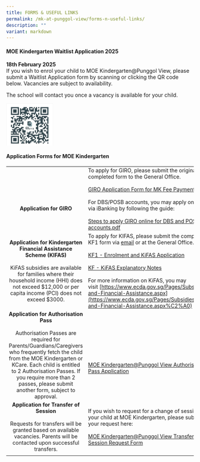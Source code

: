 ```yaml
---
title: FORMS & USEFUL LINKS
permalink: /mk-at-punggol-view/forms-n-useful-links/
description: ""
variant: markdown
---
```

#### MOE Kindergarten Waitlist Application 2025

**18th February 2025**<br>
If you wish to enrol your child to MOE Kindergarten@Punggol View, please submit a Waitlist Application form by scanning or clicking the QR code below. Vacancies are subject to availability.

The school will contact you once a vacancy is available for your child.

<p><a href="https://go.gov.sg/mkpvps-waitlist/">
<img style="width:25%" align="left" src="/images/qr.jpg">
</a></p>
<br clear="left">

#### Application Forms for MOE Kindergarten

|   |   |
|:-:|---|
| <br><br><br>**Application for GIRO**  | To apply for GIRO, please submit the original completed form to the General Office.<br><br> [GIRO Application Form for MK Fee Payment](/files/GIRO%20for%20payment%20of%20MK%20fee%20non-DBSPOSBacct.pdf) <br><br> For DBS/POSB accounts, you may apply online via iBanking by following the guide: <br><br> [Steps to apply GIRO online for DBS and POSB accounts.pdf](/files/Steps%20to%20apply%20GIRO%20online%20for%20DBS%20and%20POSB%20accounts.pdf) |
| **Application for Kindergarten Financial Assistance Scheme (KIFAS)**<br><br>KiFAS subsidies are available for families where their household income (HHI) does not exceed $12,000 or per capita income (PCI) does not exceed $3000.  | To apply for KIFAS, please submit the completed KF1 form via&nbsp;[email](mailto:mk_punggolview@moe.edu.sg)&nbsp;or at the General Office.<br><br>[KF1 - Enrolment and KiFAS Application](/files/KF1%20-%20Enrolment%20and%20KiFAS%20Application.pdf) <br><br> [KF - KiFAS Explanatory Notes](/files/KF%20-%20KiFAS%20Explanatory%20Notes.pdf)<br><br> For more information on KiFAS, you may<br>visit&nbsp;[https://www.ecda.gov.sg/Pages/Subsidies-and-Financial-Assistance.aspx](https://www.ecda.gov.sg/Pages/Subsidies-and-Financial-Assistance.aspx%C2%A0) |
| **Application for Authorisation Pass**<br><br>Authorisation Passes are required for Parents/Guardians/Caregivers who frequently fetch the child from the MOE Kindergarten or KCare. Each child is entitled to 2 Authorisation Passes. If you require more than 2 passes, please submit another form, subject to approval.  |<br><br><br><br> [MOE Kindergarten@Punggol View Authorisation Pass Application](https://go.gov.sg/mkpvap)  |
| **Application for Transfer of Session**<br><br>Requests for transfers will be granted based on available vacancies. Parents will be contacted upon successful transfers.  | If you wish to request for a change of session for your child at MOE Kindergarten, please submit your request here:<br><br>[MOE Kindergarten@Punggol View Transfer Session Request Form](https://go.gov.sg/mkpvps-transfersession)  |
|   |   |